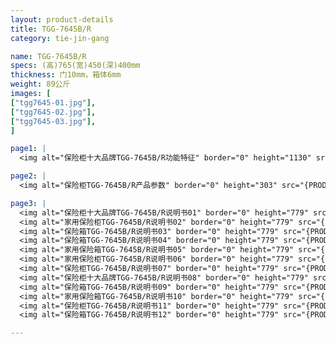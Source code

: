 ```yaml
---
layout: product-details
title: TGG-7645B/R
category: tie-jin-gang

name: TGG-7645B/R
specs: (高)765(宽)450(深)400mm
thickness: 门10mm，箱体6mm
weight: 89公斤
images: [
["tgg7645-01.jpg"],
["tgg7645-02.jpg"],
["tgg7645-03.jpg"],
]

page1: |
  <img alt="保险柜十大品牌TGG-7645B/R功能特征" border="0" height="1130" src="{PRODUCT_IMAGES}tgg-gn.jpg" width="538" />

page2: |
  <img alt="保险柜TGG-7645B/R产品参数" border="0" height="303" src="{PRODUCT_IMAGES}tgg-cpcs.jpg" width="538" />

page3: |
  <img alt="保险柜十大品牌TGG-7645B/R说明书01" border="0" height="779" src="{PRODUCT_IMAGES}tgg-sm01.jpg" width="528" /><br />
  <img alt="家用保险柜TGG-7645B/R说明书02" border="0" height="779" src="{PRODUCT_IMAGES}tgg-sm02.jpg" width="528" /><br />
  <img alt="保险箱TGG-7645B/R说明书03" border="0" height="779" src="{PRODUCT_IMAGES}tgg-sm03.jpg" width="528" /><br />
  <img alt="保险箱TGG-7645B/R说明书04" border="0" height="779" src="{PRODUCT_IMAGES}tgg-sm04.jpg" width="528" /><br />
  <img alt="家用保险箱TGG-7645B/R说明书05" border="0" height="779" src="{PRODUCT_IMAGES}tgg-sm05.jpg" width="528" /><br />
  <img alt="家用保险柜TGG-7645B/R说明书06" border="0" height="779" src="{PRODUCT_IMAGES}tgg-sm06.jpg" width="528" /><br />
  <img alt="保险柜TGG-7645B/R说明书07" border="0" height="779" src="{PRODUCT_IMAGES}tgg-sm07.jpg" width="528" /><br />
  <img alt="保险柜十大品牌TGG-7645B/R说明书08" border="0" height="779" src="{PRODUCT_IMAGES}tgg-sm08.jpg" width="528" /><br />
  <img alt="保险箱TGG-7645B/R说明书09" border="0" height="779" src="{PRODUCT_IMAGES}tgg-sm09.jpg" width="528" /><br />
  <img alt="家用保险箱TGG-7645B/R说明书10" border="0" height="779" src="{PRODUCT_IMAGES}tgg-sm10.jpg" width="528" /><br />
  <img alt="保险柜TGG-7645B/R说明书11" border="0" height="779" src="{PRODUCT_IMAGES}tgg-sm11.jpg" width="528" /><br />
  <img alt="保险箱TGG-7645B/R说明书12" border="0" height="779" src="{PRODUCT_IMAGES}tgg-sm12.jpg" width="528" />

---
```

